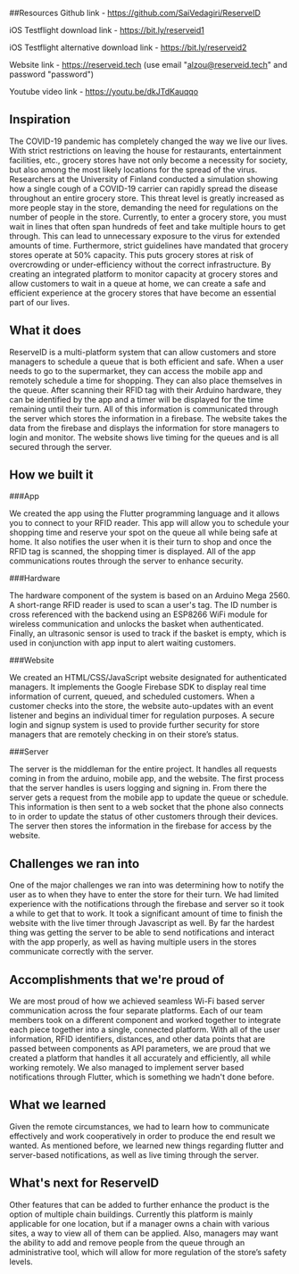 ##Resources
Github link - https://github.com/SaiVedagiri/ReserveID

iOS Testflight download link - https://bit.ly/reserveid1

iOS Testflight alternative download link - https://bit.ly/reserveid2

Website link - https://reserveid.tech (use email "alzou@reserveid.tech" and password "password")

Youtube video link - https://youtu.be/dkJTdKauqqo

## Inspiration

The COVID-19 pandemic has completely changed the way we live our lives. With strict restrictions on leaving the house for restaurants, entertainment facilities, etc., grocery stores have not only become a necessity for society, but also among the most likely locations for the spread of the virus. Researchers at the University of Finland conducted a simulation showing how a single cough of a COVID-19 carrier can rapidly spread the disease throughout an entire grocery store. This threat level is greatly increased as more people stay in the store, demanding the need for regulations on the number of people in the store. Currently, to enter a grocery store, you must wait in lines that often span hundreds of feet and take multiple hours to get through. This can lead to unnecessary exposure to the virus for extended amounts of time. Furthermore, strict guidelines have mandated that grocery stores operate at 50% capacity. This puts grocery stores at risk of overcrowding or under-efficiency without the correct infrastructure. By creating an integrated platform to monitor capacity at grocery stores and allow customers to wait in a queue at home, we can create a safe and efficient experience at the grocery stores that have become an essential part of our lives.

## What it does

ReserveID is a multi-platform system that can allow customers and store managers to schedule a queue that is both efficient and safe. When a user needs to go to the supermarket, they can access the mobile app and remotely schedule a time for shopping. They can also place themselves in the queue. After scanning their RFID tag with their Arduino hardware, they can be identified by the app and a timer will be displayed for the time remaining until their turn. All of this information is communicated through the server which stores the information in a firebase. The website takes the data from the firebase and displays the information for store managers to login and monitor. The website shows live timing for the queues and is all secured through the server.

## How we built it

###App

We created the app using the Flutter programming language and it allows you to connect to your RFID reader. This app will allow you to schedule your shopping time and reserve your spot on the queue all while being safe at home. It also notifies the user when it is their turn to shop and once the RFID tag is scanned, the shopping timer is displayed. All of the app communications routes through the server to enhance security.

###Hardware

The hardware component of the system is based on an Arduino Mega 2560. A short-range RFID reader is used to scan a user's tag. The ID number is cross referenced with the backend using an ESP8266 WiFi module for wireless communication and unlocks the basket when authenticated. Finally, an ultrasonic sensor is used to track if the basket is empty, which is used in conjunction with app input to alert waiting customers.

###Website

We created an HTML/CSS/JavaScript website designated for authenticated managers. It implements the Google Firebase SDK to display real time information of current, queued, and scheduled customers. When a customer checks into the store, the website auto-updates with an event listener and begins an individual timer for regulation purposes. A secure login and signup system is used to provide further security for store managers that are remotely checking in on their store’s status.

###Server

The server is the middleman for the entire project. It handles all requests coming in from the arduino, mobile app, and the website. The first process that the server handles is users logging and signing in. From there the server gets a request from the mobile app to update the queue or schedule. This information is then sent to a web socket that the phone also connects to in order to update the status of other customers through their devices. The server then stores the information in the firebase for access by the website.

## Challenges we ran into

One of the major challenges we ran into was determining how to notify the user as to when they have to enter the store for their turn. We had limited experience with the notifications through the firebase and server so it took a while to get that to work. It took a significant amount of time to finish the website with the live timer through Javascript as well. By far the hardest thing was getting the server to be able to send notifications and interact with the app properly, as well as having multiple users in the stores communicate correctly with the server.

## Accomplishments that we're proud of

We are most proud of how we achieved seamless Wi-Fi based server communication across the four separate platforms. Each of our team members took on a different component and worked together to integrate each piece together into a single, connected platform. With all of the user information, RFID identifiers, distances, and other data points that are passed between components as API parameters, we are proud that we created a platform that handles it all accurately and efficiently, all while working remotely. We also managed to implement server based notifications through Flutter, which is something we hadn't done before.

## What we learned

Given the remote circumstances, we had to learn how to communicate effectively and work cooperatively in order to produce the end result we wanted. As mentioned before, we learned new things regarding flutter and server-based notifications, as well as live timing through the server.

## What's next for ReserveID

Other features that can be added to further enhance the product is the option of multiple chain buildings. Currently this platform is mainly applicable for one location, but if a manager owns a chain with various sites, a way to view all of them can be applied. Also, managers may want the ability to add and remove people from the queue through an administrative tool, which will allow for more regulation of the store’s safety levels.
